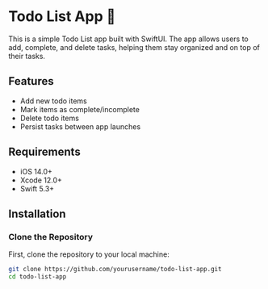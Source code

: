 # Todo List App 📝

This is a simple Todo List app built with SwiftUI. The app allows users to add, complete, and delete tasks, helping them stay organized and on top of their tasks.

## Features

- Add new todo items
- Mark items as complete/incomplete
- Delete todo items
- Persist tasks between app launches

## Requirements

- iOS 14.0+
- Xcode 12.0+
- Swift 5.3+

## Installation

### Clone the Repository

First, clone the repository to your local machine:

```sh
git clone https://github.com/yourusername/todo-list-app.git
cd todo-list-app
